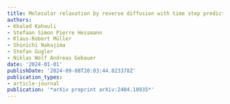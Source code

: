 ```yaml
---
title: Molecular relaxation by reverse diffusion with time step prediction
authors:
- Khaled Kahouli
- Stefaan Simon Pierre Hessmann
- Klaus-Robert Müller
- Shinichi Nakajima
- Stefan Gugler
- Niklas Wolf Andreas Gebauer
date: '2024-01-01'
publishDate: '2024-09-08T20:03:44.823378Z'
publication_types:
- article-journal
publication: '*arXiv preprint arXiv:2404.10935*'
---
```

